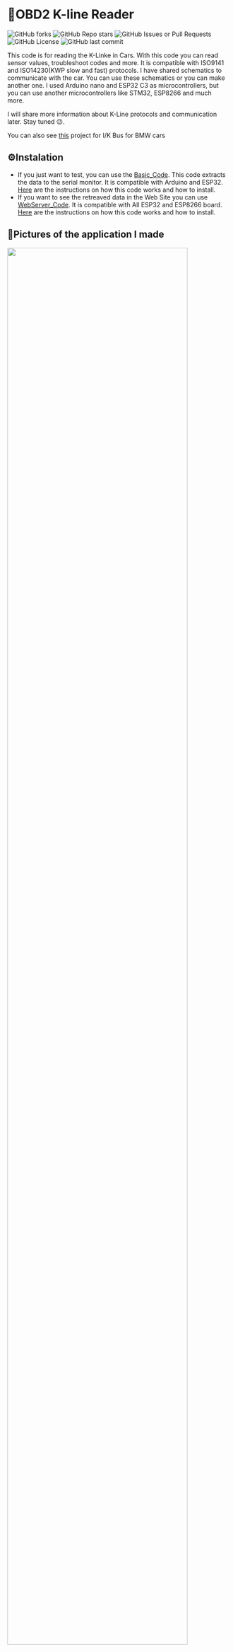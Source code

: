 # 🚗OBD2 K-line Reader

![GitHub forks](https://img.shields.io/github/forks/muki01/OBD2_K-line_Reader?style=flat)
![GitHub Repo stars](https://img.shields.io/github/stars/muki01/OBD2_K-line_Reader?style=flat)
![GitHub Issues or Pull Requests](https://img.shields.io/github/issues/muki01/OBD2_K-line_Reader?style=flat)
![GitHub License](https://img.shields.io/github/license/muki01/OBD2_K-line_Reader?style=flat)
![GitHub last commit](https://img.shields.io/github/last-commit/muki01/OBD2_K-line_Reader)

This code is for reading the K-Linke in Cars. With this code you can read sensor values, troubleshoot codes and more. It is compatible with ISO9141 and ISO14230(KWP slow and fast) protocols.
I have shared schematics to communicate with the car. You can use these schematics or you can make another one. I used Arduino nano and ESP32 C3 as microcontrollers, but you can use another microcontrollers like STM32, ESP8266 and much more.

I will share more information about K-Line protocols and communication later. Stay tuned 😉.

You can also see [this](https://github.com/muki01/I-K_Bus) project for I/K Bus for BMW cars

## ⚙️Instalation
* If you just want to test, you can use the [Basic_Code](https://github.com/muki01/OBD2_K-line_Reader/tree/main/Basic_Code). This code extracts the data to the serial monitor. It is compatible with Arduino and ESP32. [Here](https://github.com/muki01/OBD2_K-line_Reader/blob/main/Basic_Code/README.md) are the instructions on how this code works and how to install.
* If you want to see the retreaved data in the Web Site you can use [WebServer_Code](https://github.com/muki01/OBD2_K-line_Reader/tree/main/WebServer_Code). It is compatible with All ESP32 and ESP8266 board. [Here](https://github.com/muki01/OBD2_K-line_Reader/tree/main/WebServer_Code/README.md) are the instructions on how this code works and how to install.


## 📱Pictures of the application I made
<img width=90% src="https://github.com/user-attachments/assets/766e178a-b956-4bdb-8f64-1919da479c65">
<img width=90% src="https://github.com/user-attachments/assets/24f8f3cd-4056-44de-8414-635a4de0d60c">


## 🛠️Schematics for communication
#### This is the schematic with Transistors
<img src="https://github.com/muki01/OBD2_K-line_Reader/blob/main/Schematics/Transistor%20Schematic.png" width=70%>

#### This is the schematic with L9637D
<img src="https://github.com/muki01/OBD2_K-line_Reader/blob/main/Schematics/L9637D.png" width=70%>

## The device I made with ESP32 C3 SuperMini.
<img src="https://github.com/muki01/OBD2_K-line_Reader/assets/75759731/e6de1715-fa77-4e7f-b723-4eebebad2242" width=70%>
<img src="https://github.com/muki01/OBD2_K-line_Reader/assets/75759731/39cb36cf-74dd-46c8-902c-27799c8c8f58" width=70%>

